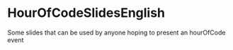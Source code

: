 # HourOfCodeSlidesEnglish
Some slides that can be used by anyone hoping to present an hourOfCode event
